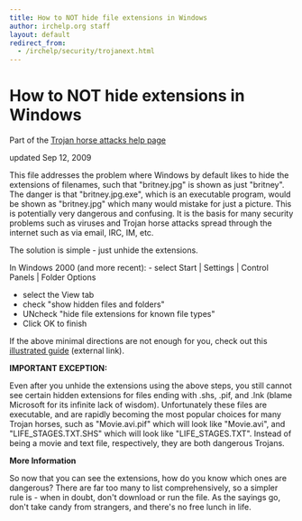 ```yaml
---
title: How to NOT hide file extensions in Windows
author: irchelp.org staff
layout: default
redirect_from:
  - /irchelp/security/trojanext.html
---
```


# How to NOT hide extensions in Windows

Part of the [Trojan horse attacks help
page](http://www.irchelp.org/irchelp/security/trojan.html)

updated Sep 12, 2009

This file addresses the problem where Windows by default likes to hide the
extensions of filenames, such that "britney.jpg" is shown as just "britney".
The danger is that "britney.jpg.exe", which is an executable program, would be
shown as "britney.jpg" which many would mistake for just a picture. This is
potentially very dangerous and confusing. It is the basis for many security
problems such as viruses and Trojan horse attacks spread through the internet
such as via email, IRC, IM, etc.

The solution is simple - just unhide the extensions.

In Windows 2000 (and more recent):      - select Start | Settings | Control
Panels | Folder Options

- select the View tab
- check "show hidden files and folders"
- UNcheck "hide file extensions for known file types"
- Click OK to finish

If the above minimal directions are not enough for you, check out this
[illustrated guide](http://www.fileinfo.com/help/windows-show-extensions.html)
(external link).

**IMPORTANT EXCEPTION:**

Even after you unhide the extensions using the above steps, you still cannot
see certain hidden extensions for files ending with .shs, .pif, and .lnk
(blame Microsoft for its infinite lack of wisdom). Unfortunately these files
are executable, and are rapidly becoming the most popular choices for many
Trojan horses, such as "Movie.avi.pif" which will look like "Movie.avi", and
"LIFE_STAGES.TXT.SHS" which will look like "LIFE_STAGES.TXT". Instead of being
a movie and text file, respectively, they are both dangerous Trojans.

**More Information**

So now that you can see the extensions, how do you know which ones are
dangerous? There are far too many to list comprehensively, so a simpler rule
is - when in doubt, don't download or run the file. As the sayings go, don't
take candy from strangers, and there's no free lunch in life.

